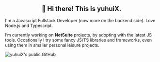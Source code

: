 <h2 align="center">👋 Hi there! This is yuhuiX.</h2>

I'm a Javascript Fullstack Developer (now more on the backend side). Love Node.js and Typescript.

I’m currently working on **NetSuite** projects, by adopting with the latest JS tools.
Occationally I try some fancy JS/TS libraries and frameworks, even using them in smaller personal leisure projects.

![yuhuiX's public GitHub](https://github-readme-stats.vercel.app/api?username=yuhuiX&show_icons=true)
